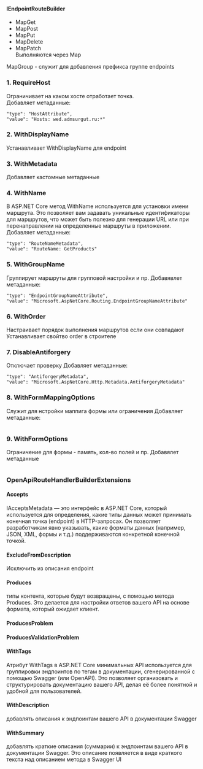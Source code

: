 #### IEndpointRouteBuilder
  - MapGet
  - MapPost
  - MapPut
  - MapDelete
  - MapPatch  
Выполняются через Map  

MapGroup - служит для добавления префикса группе endpoints

### 1. RequireHost
Ограничивает на каком хосте отработает точка.  
Добавляет метаданные:
```
"type": "HostAttribute",
"value": "Hosts: wed.admsurgut.ru:*"
```

### 2. WithDisplayName
Устанавливает WithDisplayName для endpoint

### 3. WithMetadata
Добавляет кастомные метаданные

### 4. WithName
В ASP.NET Core метод WithName используется для установки имени маршрута. Это позволяет вам задавать уникальные идентификаторы для маршрутов, что может быть полезно для генерации URL или при перенаправлении на определенные маршруты в приложении.
Добавляет метаданные:
```
"type": "RouteNameMetadata",
"value": "RouteName: GetProducts"
```

### 5. WithGroupName
Группирует маршруты для групповой настройки и пр.
Добавявлет метаданные:
```
"type": "EndpointGroupNameAttribute",
"value": "Microsoft.AspNetCore.Routing.EndpointGroupNameAttribute"
```

### 6. WithOrder
Настраивает порядок выполнения маршрутов если они совпадают
Устанавливает свойтво order в строителе

### 7. DisableAntiforgery
Отключает проверку
Добавляет метаданные:
```
"type": "AntiforgeryMetadata",
"value": "Microsoft.AspNetCore.Http.Metadata.AntiforgeryMetadata"
```

### 8. WithFormMappingOptions
Служит для нстройки маппига формы или ограничения
Добавляет метаданные:
```
```

### 9. WithFormOptions
Ограничение для формы - память, кол-во полей и пр.
Добавялет метаданные
```
```

### OpenApiRouteHandlerBuilderExtensions
#### Accepts
IAcceptsMetadata — это интерфейс в ASP.NET Core, который используется для определения, какие типы данных может принимать конечная точка (endpoint) в HTTP-запросах. Он позволяет разработчикам явно указывать, какие форматы данных (например, JSON, XML, формы и т.д.) поддерживаются конкретной конечной точкой.

#### ExcludeFromDescription
Исключить из описания endpoint

#### Produces
типы контента, которые будут возвращены, с помощью метода Produces. Это делается для настройки ответов вашего API на основе формата, который ожидает клиент.

#### ProducesProblem
#### ProducesValidationProblem
#### WithTags
Атрибут WithTags в ASP.NET Core минимальных API используется для группировки эндпоинтов по тегам в документации, сгенерированной с помощью Swagger (или OpenAPI). Это позволяет организовать и структурировать документацию вашего API, делая её более понятной и удобной для пользователей.

#### WithDescription
 добавлять описания к эндпоинтам вашего API в документации Swagger
#### WithSummary
добавлять краткие описания (суммарии) к эндпоинтам вашего API в документации Swagger. Это описание появляется в виде краткого текста над описанием метода в Swagger UI 
